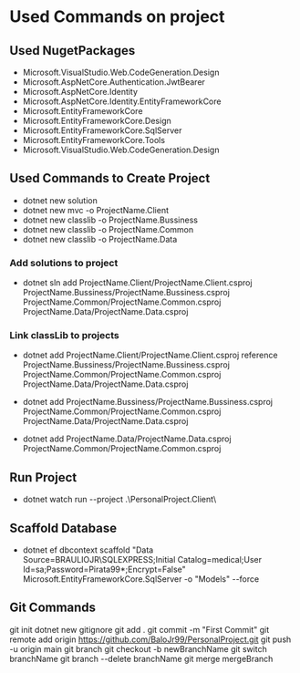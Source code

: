 # Used Commands on project

## Used NugetPackages

- Microsoft.VisualStudio.Web.CodeGeneration.Design
- Microsoft.AspNetCore.Authentication.JwtBearer
- Microsoft.AspNetCore.Identity
- Microsoft.AspNetCore.Identity.EntityFrameworkCore
- Microsoft.EntityFrameworkCore
- Microsoft.EntityFrameworkCore.Design
- Microsoft.EntityFrameworkCore.SqlServer
- Microsoft.EntityFrameworkCore.Tools
- Microsoft.VisualStudio.Web.CodeGeneration.Design

## Used Commands to Create Project

- dotnet new solution
- dotnet new mvc -o ProjectName.Client
- dotnet new classlib -o ProjectName.Bussiness
- dotnet new classlib -o ProjectName.Common
- dotnet new classlib -o ProjectName.Data

### Add solutions to project

- dotnet sln add ProjectName.Client/ProjectName.Client.csproj
                 ProjectName.Bussiness/ProjectName.Bussiness.csproj
                 ProjectName.Common/ProjectName.Common.csproj
                 ProjectName.Data/ProjectName.Data.csproj

### Link classLib to projects

- dotnet add ProjectName.Client/ProjectName.Client.csproj reference
                 ProjectName.Bussiness/ProjectName.Bussiness.csproj
                 ProjectName.Common/ProjectName.Common.csproj
                 ProjectName.Data/ProjectName.Data.csproj

- dotnet add ProjectName.Bussiness/ProjectName.Bussiness.csproj
                 ProjectName.Common/ProjectName.Common.csproj
                 ProjectName.Data/ProjectName.Data.csproj

- dotnet add ProjectName.Data/ProjectName.Data.csproj
                 ProjectName.Common/ProjectName.Common.csproj

## Run Project

- dotnet watch run --project .\PersonalProject.Client\  

## Scaffold Database

- dotnet ef dbcontext scaffold "Data Source=BRAULIOJR\\SQLEXPRESS;Initial Catalog=medical;User Id=sa;Password=Pirata99*;Encrypt=False" Microsoft.EntityFrameworkCore.SqlServer -o "Models" --force

## Git Commands

git init
dotnet new gitignore
git add .
git commit -m "First Commit"
git remote add origin <https://github.com/BaloJr99/PersonalProject.git>
git push -u origin main
git branch
git checkout -b newBranchName
git switch branchName
git branch --delete  branchName
git merge mergeBranch
